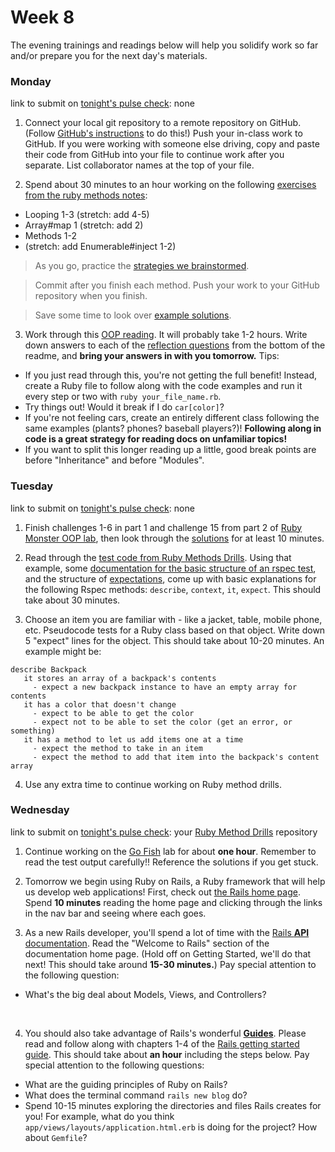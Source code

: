 # Week 8

The evening trainings and readings below will help you solidify work so far and/or prepare you for the next day's materials.


### Monday

link to submit on [tonight's pulse check](https://docs.google.com/forms/d/e/1FAIpQLScicQdZtf2JLFw4O-u618YhNeaJ7sJXVN36ybzO7pnaV359QA/viewform?usp=sf_link): none

1. Connect your local git repository to a remote repository on GitHub.  (Follow [GitHub's instructions](https://help.github.com/articles/adding-an-existing-project-to-github-using-the-command-line/) to do this!) Push your in-class work to GitHub. If you were working with someone else driving, copy and paste their code from GitHub into your file to continue work after you separate. List collaborator names at the top of your file. 

2. Spend about 30 minutes to an hour working on the following [exercises from the ruby methods notes](https://github.com/sf-wdi-37/ruby-methods/blob/master/exercises.md):

- Looping 1-3 (stretch: add 4-5)
- Array#map 1 (stretch: add 2)
- Methods 1-2
- (stretch: add Enumerable#inject 1-2)

> As you go, practice the [strategies we brainstormed](https://github.com/sf-wdi-37/ruby-methods/blob/master/strategy.md). 

> Commit after you finish each method. Push your work to your GitHub repository when you finish. 

> Save some time to look over [example solutions](https://github.com/sf-wdi-37/ruby-methods/blob/master/example-solutions.rb).

3. Work through this [OOP reading](https://github.com/sf-wdi-37/ruby-oop-reading).  It will probably take 1-2 hours. Write down answers to each of the [reflection questions](https://github.com/sf-wdi-37/ruby-oop-reading#reflection-questions) from the bottom of the readme, and **bring your answers in with you tomorrow.**  Tips:
  * If you just read through this, you're not getting the full benefit!  Instead, create a Ruby file to follow along with the code examples and run it every step or two with `ruby your_file_name.rb`.  
  * Try things out! Would it break if I do `car[color]`?  
  * If you're not feeling cars, create an entirely different class following the same examples (plants? phones? baseball players?)!  **Following along in code is a great strategy for reading docs on unfamiliar topics!**  
  * If you want to split this longer reading up a little, good break points are before "Inheritance" and before "Modules".
  


### Tuesday

link to submit on [tonight's pulse check](https://docs.google.com/forms/d/e/1FAIpQLScicQdZtf2JLFw4O-u618YhNeaJ7sJXVN36ybzO7pnaV359QA/viewform?usp=sf_link): none

1. Finish challenges 1-6 in part 1 and challenge 15 from part 2 of [Ruby Monster OOP lab](https://github.com/sf-wdi-37/ruby-monster-oop), then look through the [solutions](https://github.com/sf-wdi-37/ruby-monster-oop/blob/master/solutions/monster.rb) for at least 10 minutes. 

2. Read through the [test code from Ruby Methods Drills](https://github.com/sf-wdi-37/ruby-method-drills/tree/master/spec). Using that example, some [documentation for the basic structure of an rspec test](https://www.relishapp.com/rspec/rspec-core/v/3-5/docs/example-groups/basic-structure-describe-it), and the structure of [expectations](http://www.relishapp.com/rspec/rspec-expectations/docs), come up with basic explanations for the following Rspec methods:  `describe`, `context`, `it`, `expect`.  This should take about 30 minutes. 

3. Choose an item you are familiar with - like a jacket, table, mobile phone, etc.  Pseudocode tests for a Ruby class based on that object. Write down 5 "expect" lines for the object. This should take about 10-20 minutes. An example might be:

 ```
 describe Backpack
    it stores an array of a backpack's contents
      - expect a new backpack instance to have an empty array for contents
    it has a color that doesn't change
      - expect to be able to get the color
      - expect not to be able to set the color (get an error, or something)
    it has a method to let us add items one at a time
      - expect the method to take in an item
      - expect the method to add that item into the backpack's content array
 ```
 
 4. Use any extra time to continue working on Ruby method drills.



### Wednesday

link to submit on [tonight's pulse check](https://docs.google.com/forms/d/e/1FAIpQLScicQdZtf2JLFw4O-u618YhNeaJ7sJXVN36ybzO7pnaV359QA/viewform?usp=sf_link): your [Ruby Method Drills](https://github.com/sf-wdi-37/ruby-method-drills)  repository

1. Continue working on the [Go Fish](https://github.com/sf-wdi-37/go-fish-card-game) lab for about **one hour**. Remember to read the test output carefully!! Reference the solutions if you get stuck.

2. Tomorrow we begin using Ruby on Rails, a Ruby framework that will help us develop web applications!  First, check out [the Rails home page](http://guides.rubyonrails.org/getting_started.html). Spend **10 minutes** reading the home page and clicking through the links in the nav bar and seeing where each goes.  

3. As a new Rails developer, you'll spend a lot of time with the [Rails **API** documentation](http://api.rubyonrails.org/).  Read the "Welcome to Rails" section of the documentation home page. (Hold off on Getting Started, we'll do that next! This should take around **15-30 minutes.**) Pay special attention to the following question:
  * What's the big deal about Models, Views, and Controllers?
  <br>

4. You should also take advantage of Rails's wonderful [**Guides**](http://guides.rubyonrails.org/). Please read and follow along with chapters 1-4 of the [Rails getting started guide](http://guides.rubyonrails.org/getting_started.html). This should take about **an hour** including the steps below. Pay special attention to the following questions:
  * What are the guiding principles of Ruby on Rails?
  * What does the terminal command `rails new blog` do?
  * Spend 10-15 minutes exploring the directories and files Rails creates for you! For example, what do you think `app/views/layouts/application.html.erb` is doing for the project? How about `Gemfile`?

<!-- 
### Thursday

link to submit on [tonight's pulse check](https://docs.google.com/forms/d/e/1FAIpQLScicQdZtf2JLFw4O-u618YhNeaJ7sJXVN36ybzO7pnaV359QA/viewform?usp=sf_link): your Go Fish Lab


### Weekend

link to submit on [tonight's pulse check](https://docs.google.com/forms/d/e/1FAIpQLScicQdZtf2JLFw4O-u618YhNeaJ7sJXVN36ybzO7pnaV359QA/viewform?usp=sf_link): none


-->
